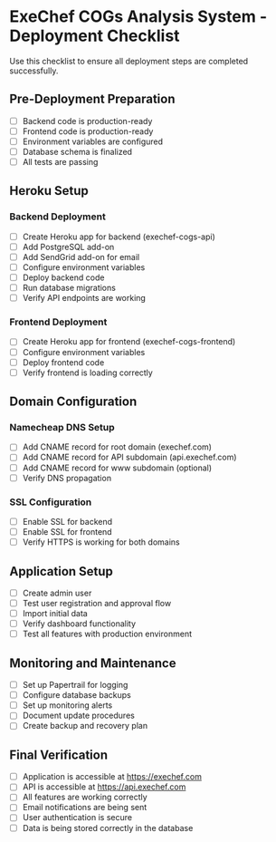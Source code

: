 # ExeChef COGs Analysis System - Deployment Checklist

Use this checklist to ensure all deployment steps are completed successfully.

## Pre-Deployment Preparation

- [ ] Backend code is production-ready
- [ ] Frontend code is production-ready
- [ ] Environment variables are configured
- [ ] Database schema is finalized
- [ ] All tests are passing

## Heroku Setup

### Backend Deployment
- [ ] Create Heroku app for backend (exechef-cogs-api)
- [ ] Add PostgreSQL add-on
- [ ] Add SendGrid add-on for email
- [ ] Configure environment variables
- [ ] Deploy backend code
- [ ] Run database migrations
- [ ] Verify API endpoints are working

### Frontend Deployment
- [ ] Create Heroku app for frontend (exechef-cogs-frontend)
- [ ] Configure environment variables
- [ ] Deploy frontend code
- [ ] Verify frontend is loading correctly

## Domain Configuration

### Namecheap DNS Setup
- [ ] Add CNAME record for root domain (exechef.com)
- [ ] Add CNAME record for API subdomain (api.exechef.com)
- [ ] Add CNAME record for www subdomain (optional)
- [ ] Verify DNS propagation

### SSL Configuration
- [ ] Enable SSL for backend
- [ ] Enable SSL for frontend
- [ ] Verify HTTPS is working for both domains

## Application Setup

- [ ] Create admin user
- [ ] Test user registration and approval flow
- [ ] Import initial data
- [ ] Verify dashboard functionality
- [ ] Test all features with production environment

## Monitoring and Maintenance

- [ ] Set up Papertrail for logging
- [ ] Configure database backups
- [ ] Set up monitoring alerts
- [ ] Document update procedures
- [ ] Create backup and recovery plan

## Final Verification

- [ ] Application is accessible at https://exechef.com
- [ ] API is accessible at https://api.exechef.com
- [ ] All features are working correctly
- [ ] Email notifications are being sent
- [ ] User authentication is secure
- [ ] Data is being stored correctly in the database
